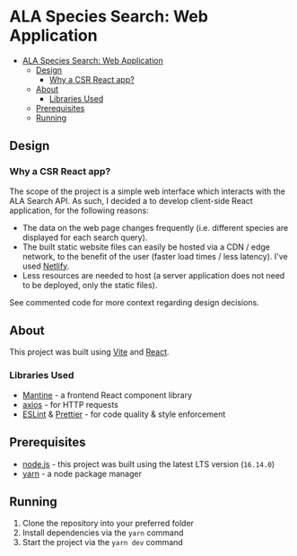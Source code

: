 # ALA Species Search: Web Application

- [ALA Species Search: Web Application](#ala-species-search-web-application)
  - [Design](#design)
    - [Why a CSR React app?](#why-a-csr-react-app)
  - [About](#about)
    - [Libraries Used](#libraries-used)
  - [Prerequisites](#prerequisites)
  - [Running](#running)

## Design

### Why a CSR React app?

The scope of the project is a simple web interface which interacts with the ALA Search API. As such, I decided a to develop client-side React application, for the following reasons:

- The data on the web page changes frequently (i.e. different species are displayed for each search query).
- The built static website files can easily be hosted via a CDN / edge network, to the benefit of the user (faster load times / less latency). I've used [Netlify](https://netlify.com).
- Less resources are needed to host (a server application does not need to be deployed, only the static files).

See commented code for more context regarding design decisions.

## About

This project was built using [Vite](https://vitejs.dev/) and [React](https://reactjs.org/).

### Libraries Used

- [Mantine](https://mantine.dev/) - a frontend React component library
- [axios](https://github.com/axios/axios) - for HTTP requests
- [ESLint](https://eslint.org/) & [Prettier](https://prettier.io/) - for code quality & style enforcement

## Prerequisites

- [node.js](https://nodejs.org/en/download/) - this project was built using the latest LTS version (`16.14.0`)
- [yarn](https://yarnpkg.com/getting-started/install) - a node package manager

## Running

1. Clone the repository into your preferred folder
2. Install dependencies via the `yarn` command
3. Start the project via the `yarn dev` command
